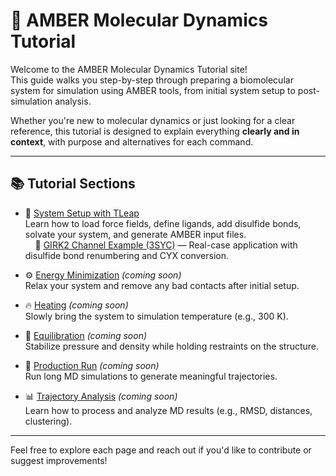 
# 🧬 AMBER Molecular Dynamics Tutorial

Welcome to the AMBER Molecular Dynamics Tutorial site!  
This guide walks you step-by-step through preparing a biomolecular system for simulation using AMBER tools, from initial system setup to post-simulation analysis.

Whether you're new to molecular dynamics or just looking for a clear reference, this tutorial is designed to explain everything **clearly and in context**, with purpose and alternatives for each command.

---

## 📚 Tutorial Sections

- 🧪 [System Setup with TLeap](./tleap.md)  
  Learn how to load force fields, define ligands, add disulfide bonds, solvate your system, and generate AMBER input files.  
  &nbsp;&nbsp;&nbsp;&nbsp;🧬 [GIRK2 Channel Example (3SYC)](./girk2_esyc_example.md) — Real-case application with disulfide bond renumbering and CYX conversion.

- ⚙️ [Energy Minimization](./minimization.md) *(coming soon)*  
  Relax your system and remove any bad contacts after initial setup.

- 🔥 [Heating](./heating.md) *(coming soon)*  
  Slowly bring the system to simulation temperature (e.g., 300 K).

- 🌊 [Equilibration](./equilibration.md) *(coming soon)*  
  Stabilize pressure and density while holding restraints on the structure.

- 🎯 [Production Run](./production.md) *(coming soon)*  
  Run long MD simulations to generate meaningful trajectories.

- 📊 [Trajectory Analysis](./analysis.md) *(coming soon)*  
  Learn how to process and analyze MD results (e.g., RMSD, distances, clustering).

---

Feel free to explore each page and reach out if you'd like to contribute or suggest improvements!


